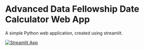 # Advanced Data Fellowship Date Calculator Web App

A simple Python web application, created using streamlit.

[![Streamlit App](https://static.streamlit.io/badges/streamlit_badge_black_white.svg)]((https://bethlockwood-adf5-date-web-app-app-0k4dvq.streamlit.app/)https://bethlockwood-adf5-date-web-app-app-0k4dvq.streamlit.app/)

